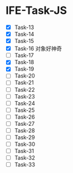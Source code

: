 # IFE-Task-JS



- [X] Task-13
- [X] Task-14
- [X] Task-15
- [X] Task-16 对象好神奇
- [ ] Task-17
- [X] Task-18
- [X] Task-19
- [ ] Task-20
- [ ] Task-21
- [ ] Task-22
- [ ] Task-23
- [ ] Task-24
- [ ] Task-25
- [ ] Task-26
- [ ] Task-27
- [ ] Task-28
- [ ] Task-29
- [ ] Task-30
- [ ] Task-31
- [ ] Task-32
- [ ] Task-33
